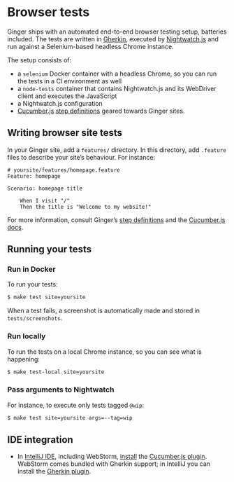 Browser tests
=============

Ginger ships with an automated end-to-end browser testing setup, batteries 
included. The tests are written in [Gherkin](https://github.com/cucumber/cucumber/wiki/Gherkin),
executed by [Nightwatch.js](http://nightwatchjs.org) and run against a 
Selenium-based headless Chrome instance. 

The setup consists of:

- a `selenium` Docker container with a headless Chrome, so you can run the tests
  in a CI environment as well
- a `node-tests` container that contains Nightwatch.js and its WebDriver client 
  and executes the JavaScript
- a Nightwatch.js configuration
- [Cucumber.js](https://github.com/cucumber/cucumber-js) 
  [step definitions](../../tests/features/step_definitions/) geared towards 
  Ginger sites. 
 
Writing browser site tests
--------------------------

In your Ginger site, add a `features/` directory. In this directory, add
`.feature` files to describe your site’s behaviour. For instance:

```gherkin
# yoursite/features/homepage.feature
Feature: homepage

Scenario: homepage title

    When I visit "/"
    Then the title is "Welcome to my website!"
```

For more information, consult Ginger’s [step definitions](../../tests/features/step_definitions/)
and the [Cucumber.js docs](https://github.com/cucumber/cucumber-js).

Running your tests
------------------

### Run in Docker

To run your tests:

```bash
$ make test site=yoursite
```

When a test fails, a screenshot is automatically made and stored in 
`tests/screenshots`.

### Run locally

To run the tests on a local Chrome instance, so you can see what is happening:

```bash
$ make test-local site=yoursite
```

### Pass arguments to Nightwatch

For instance, to execute only tests tagged `@wip`:

```bash
$ make test site=yoursite args=--tag=wip
```

IDE integration
---------------

* In [IntelliJ IDE](https://www.jetbrains.com/idea/), including WebStorm,
  [install](https://www.jetbrains.com/help/idea/2017.1/preparing-to-use-cucumber-js-test-runner.html)
  the [Cucumber.js plugin](https://plugins.jetbrains.com/plugin/7418-cucumber-js).
  WebStorm comes bundled with Gherkin support; in IntelliJ you can install the
  [Gherkin plugin](https://plugins.jetbrains.com/plugin/7211-gherkin).
